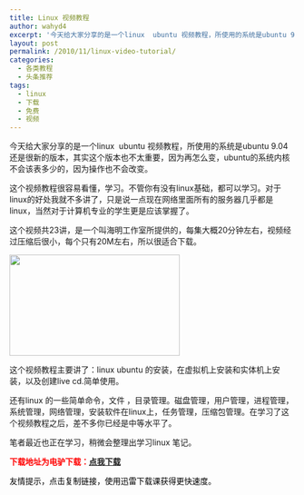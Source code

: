 ```yaml
---
title: Linux 视频教程
author: wahyd4
excerpt: '今天给大家分享的是一个linux  ubuntu 视频教程，所使用的系统是ubuntu 9.04 还是很新的版本，其实这个版本也不太重要，因为再怎么变，ubuntu的系统内核不会该表多少的，因为操作也不会改变。'
layout: post
permalink: /2010/11/linux-video-tutorial/
categories:
  - 各类教程
  - 头条推荐
tags:
  - linux
  - 下载
  - 免费
  - 视频
---
```

今天给大家分享的是一个linux  ubuntu 视频教程，所使用的系统是ubuntu 9.04 还是很新的版本，其实这个版本也不太重要，因为再怎么变，ubuntu的系统内核不会该表多少的，因为操作也不会改变。

这个视频教程很容易看懂，学习。不管你有没有linux基础，都可以学习。对于linux的好处我就不多讲了，只是说一点现在网络里面所有的服务器几乎都是linux，当然对于计算机专业的学生更是应该掌握了。

这个视频共23讲，是一个叫海明工作室所提供的，每集大概20分钟左右，视频经过压缩后很小，每个只有20M左右，所以很适合下载。

[<img class="alignnone size-medium wp-image-2024" title="linux_tshirt" src="/images/2010/11/linux_tshirt-300x178.jpg" alt="" width="300" height="178" />][1]

这个视频教程主要讲了：linux ubuntu 的安装，在虚拟机上安装和实体机上安装，以及创建live cd.简单使用。

还有linux 的一些简单命令，文件 ，目录管理。磁盘管理，用户管理，进程管理，系统管理，网络管理，安装软件在linux上，任务管理，压缩包管理。在学习了这个视频教程之后，差不多你已经是中等水平了。

笔者最近也正在学习，稍微会整理出学习linux 笔记。

**<span style="color: #ff0000;">下载地址为电驴下载：<a href="http://www.verycd.com/topics/2748496/" target="_blank">点我下载</a></span>**

<span style="color: #000000;">友情提示，点击复制链接，使用迅雷下载课获得更快速度。</span>

 [1]: /images/2010/11/linux_tshirt.jpg